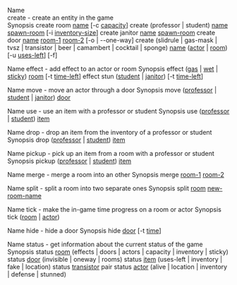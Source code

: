 Name  
create - create an entity in the game  
Synopsis
create room <u>name</u> [-c <u>capacity</u>]
create (professor | student) <u>name</u> <u>spawn-room</u> [-i <u>inventory-size</u>]
create janitor <u>name</u> <u>spawn-room</u>
create door <u>name</u> <u>room-1</u> <u>room-2</u> [-o | --one-way]
create (slidrule | gas-mask | tvsz | transistor | beer | camambert | cocktail | sponge) <u>name</u> (<u>actor</u> | <u>room</u>) [-u <u>uses-left</u>] [-f]


Name
effect - add effect to an actor or room
Synopsis
effect (<u>gas</u> | <u>wet</u> | <u>sticky</u>) <u>room</u> [-t <u>time-left</u>]
effect stun (<u>student</u> | <u>janitor</u>) [-t <u>time-left</u>]

Name
move - move an actor through a door
Synopsis
move (<u>professor</u> | <u>student</u> | <u>janitor</u>) <u>door</u>

Name
use - use an item with a professor or student
Synopsis
use (<u>professor</u> | <u>student</u>) <u>item</u>

Name
drop - drop an item from the inventory of a professor or student
Synopsis
drop (<u>professor</u> | <u>student</u>) <u>item</u>

Name
pickup - pick up an item from a room with a professor or student
Synopsis
pickup (<u>professor</u> | <u>student</u>) <u>item</u>

Name
merge - merge a room into an other
Synopsis
merge <u>room-1</u> <u>room-2</u>

Name
split - split a room into two separate ones
Synopsis
split <u>room</u> <u>new-room-name</u>

Name
tick - make the in-game time progress on a room or actor
Synopsis
tick (<u>room</u> | <u>actor</u>)

Name
hide - hide a door
Synopsis
hide <u>door</u> [-t <u>time</u>]

Name
status - get information about the current status of the game
Synopsis
status <u>room</u> (effects | doors | actors | capacity | inventory | sticky)
status <u>door</u> (invisible | oneway | rooms)
status <u>item</u> (uses-left | inventory | fake | location)
status <u>transistor</u> pair
status <u>actor</u> (alive | location | inventory | defense | stunned)

